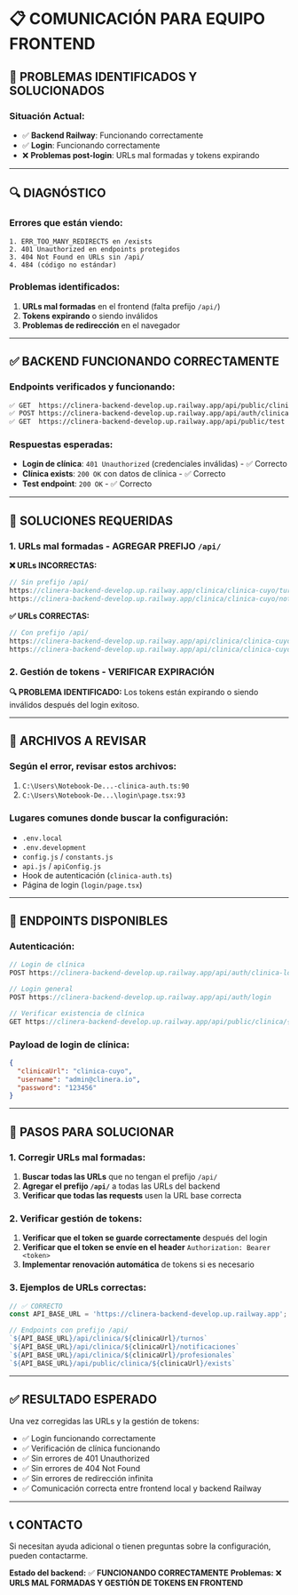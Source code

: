# 📋 COMUNICACIÓN PARA EQUIPO FRONTEND

## 🚨 **PROBLEMAS IDENTIFICADOS Y SOLUCIONADOS**

### **Situación Actual:**
- ✅ **Backend Railway**: Funcionando correctamente
- ✅ **Login**: Funcionando correctamente
- ❌ **Problemas post-login**: URLs mal formadas y tokens expirando

---

## 🔍 **DIAGNÓSTICO**

### **Errores que están viendo:**
```
1. ERR_TOO_MANY_REDIRECTS en /exists
2. 401 Unauthorized en endpoints protegidos
3. 404 Not Found en URLs sin /api/
4. 484 (código no estándar)
```

### **Problemas identificados:**
1. **URLs mal formadas** en el frontend (falta prefijo `/api/`)
2. **Tokens expirando** o siendo inválidos
3. **Problemas de redirección** en el navegador

---

## ✅ **BACKEND FUNCIONANDO CORRECTAMENTE**

### **Endpoints verificados y funcionando:**
```bash
✅ GET  https://clinera-backend-develop.up.railway.app/api/public/clinica/clinica-cuyo/exists
✅ POST https://clinera-backend-develop.up.railway.app/api/auth/clinica/login
✅ GET  https://clinera-backend-develop.up.railway.app/api/public/test
```

### **Respuestas esperadas:**
- **Login de clínica**: `401 Unauthorized` (credenciales inválidas) - ✅ Correcto
- **Clínica exists**: `200 OK` con datos de clínica - ✅ Correcto
- **Test endpoint**: `200 OK` - ✅ Correcto

---

## 🔧 **SOLUCIONES REQUERIDAS**

### **1. URLs mal formadas - AGREGAR PREFIJO `/api/`**

**❌ URLs INCORRECTAS:**
```javascript
// Sin prefijo /api/
https://clinera-backend-develop.up.railway.app/clinica/clinica-cuyo/turnos
https://clinera-backend-develop.up.railway.app/clinica/clinica-cuyo/notificaciones
```

**✅ URLs CORRECTAS:**
```javascript
// Con prefijo /api/
https://clinera-backend-develop.up.railway.app/api/clinica/clinica-cuyo/turnos
https://clinera-backend-develop.up.railway.app/api/clinica/clinica-cuyo/notificaciones
```

### **2. Gestión de tokens - VERIFICAR EXPIRACIÓN**

**🔍 PROBLEMA IDENTIFICADO:**
Los tokens están expirando o siendo inválidos después del login exitoso.

---

## 📁 **ARCHIVOS A REVISAR**

### **Según el error, revisar estos archivos:**
1. `C:\Users\Notebook-De...-clinica-auth.ts:90`
2. `C:\Users\Notebook-De...\login\page.tsx:93`

### **Lugares comunes donde buscar la configuración:**
- `.env.local`
- `.env.development`
- `config.js` / `constants.js`
- `api.js` / `apiConfig.js`
- Hook de autenticación (`clinica-auth.ts`)
- Página de login (`login/page.tsx`)

---

## 🎯 **ENDPOINTS DISPONIBLES**

### **Autenticación:**
```javascript
// Login de clínica
POST https://clinera-backend-develop.up.railway.app/api/auth/clinica-login

// Login general
POST https://clinera-backend-develop.up.railway.app/api/auth/login

// Verificar existencia de clínica
GET https://clinera-backend-develop.up.railway.app/api/public/clinica/{clinicaUrl}/exists
```

### **Payload de login de clínica:**
```json
{
  "clinicaUrl": "clinica-cuyo",
  "username": "admin@clinera.io",
  "password": "123456"
}
```

---

## 🚀 **PASOS PARA SOLUCIONAR**

### **1. Corregir URLs mal formadas:**
1. **Buscar todas las URLs** que no tengan el prefijo `/api/`
2. **Agregar el prefijo `/api/`** a todas las URLs del backend
3. **Verificar que todas las requests** usen la URL base correcta

### **2. Verificar gestión de tokens:**
1. **Verificar que el token se guarde correctamente** después del login
2. **Verificar que el token se envíe en el header** `Authorization: Bearer <token>`
3. **Implementar renovación automática** de tokens si es necesario

### **3. Ejemplos de URLs correctas:**
```javascript
// ✅ CORRECTO
const API_BASE_URL = 'https://clinera-backend-develop.up.railway.app';

// Endpoints con prefijo /api/
`${API_BASE_URL}/api/clinica/${clinicaUrl}/turnos`
`${API_BASE_URL}/api/clinica/${clinicaUrl}/notificaciones`
`${API_BASE_URL}/api/clinica/${clinicaUrl}/profesionales`
`${API_BASE_URL}/api/public/clinica/${clinicaUrl}/exists`
```

---

## ✅ **RESULTADO ESPERADO**

Una vez corregidas las URLs y la gestión de tokens:
- ✅ Login funcionando correctamente
- ✅ Verificación de clínica funcionando
- ✅ Sin errores de 401 Unauthorized
- ✅ Sin errores de 404 Not Found
- ✅ Sin errores de redirección infinita
- ✅ Comunicación correcta entre frontend local y backend Railway

---

## 📞 **CONTACTO**

Si necesitan ayuda adicional o tienen preguntas sobre la configuración, pueden contactarme.

**Estado del backend:** ✅ **FUNCIONANDO CORRECTAMENTE**
**Problemas:** ❌ **URLS MAL FORMADAS Y GESTIÓN DE TOKENS EN FRONTEND**
